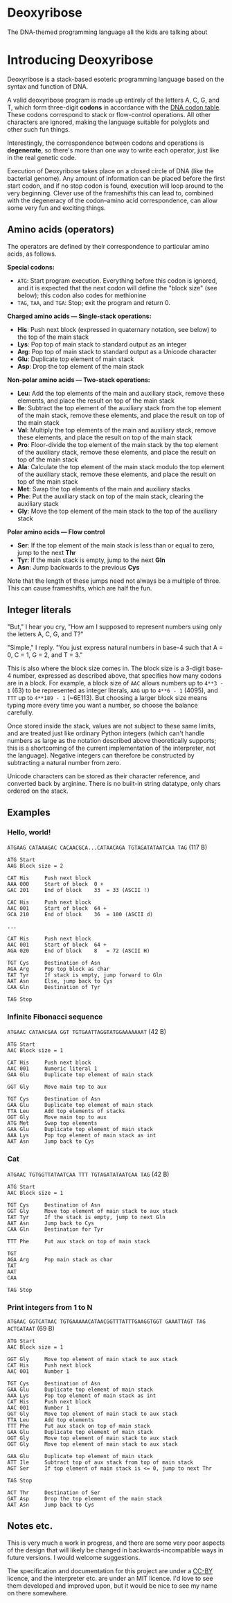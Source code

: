 # Deoxyribose
The DNA-themed programming language all the kids are talking about

# Introducing Deoxyribose

Deoxyribose is a stack-based esoteric programming language based on the syntax
and function of DNA.

A valid deoxyribose program is made up entirely of the letters A, C, G, and T,
which form three-digit **codons** in accordance with the
[DNA codon table](https://en.wikipedia.org/wiki/DNA_codon_table).
These codons correspond to stack or flow-control operations. All other
characters are ignored, making the language suitable for polyglots and other
such fun things.

Interestingly, the correspondence between codons and operations is
**degenerate**, so there's more than one way to write each operator, just like
in the real genetic code.

Execution of Deoxyribose takes place on a closed circle of DNA (like the
bacterial genome).
Any amount of information can be placed before the first start codon, and if no
stop codon is found, execution will loop around to the very beginning.
Clever use of the frameshifts this can lead to, combined with the degeneracy of
the codon–amino acid correspondence, can allow some very fun and exciting things.

## Amino acids (operators)

The operators are defined by their correspondence to particular amino acids, as
follows.

**Special codons:**
* `ATG`: Start program execution. Everything before this codon is ignored, and
  it is expected that the next codon will define the "block size" (see below);
  this codon also codes for methionine
* `TAG`, `TAA`, and `TGA`: Stop; exit the program and return 0.

**Charged amino acids — Single-stack operations:**
* **His**: Push next block (expressed in quaternary notation, see below) to the
  top of the main stack
* **Lys**: Pop top of main stack to standard output as an integer
* **Arg**: Pop top of main stack to standard output as a Unicode character
* **Glu**: Duplicate top element of main stack
* **Asp**: Drop the top element of the main stack

**Non-polar amino acids — Two-stack operations:**
* **Leu**: Add the top elements of the main and auxiliary stack, remove these
  elements, and place the result on top of the main stack
* **Ile**: Subtract the top element of the auxiliary stack from the top element
  of the main stack, remove these elements, and place the result on top of the
  main stack
* **Val**: Multiply the top elements of the main and auxiliary stack, remove these
  elements, and place the result on top of the main stack
* **Pro**: Floor-divide the top element of the main stack by the top element
  of the auxiliary stack, remove these elements, and place the result on top of the
  main stack
* **Ala**: Calculate the top element of the main stack modulo the top element
  of the auxiliary stack, remove these elements, and place the result on top of the
  main stack
* **Met**: Swap the top elements of the main and auxiliary stacks
* **Phe**: Put the auxiliary stack on top of the main stack, clearing the
  auxiliary stack
* **Gly**: Move the top element of the main stack to the top of the auxiliary
  stack

**Polar amino acids — Flow control**
* **Ser**: If the top element of the main stack is less than or equal to zero, jump to the next **Thr**
* **Tyr**: If the main stack is empty, jump to the next **Gln**
* **Asn**: Jump backwards to the previous **Cys**

Note that the length of these jumps need not always be a multiple of three. This
can cause frameshifts, which are half the fun.

## Integer literals

"But," I hear you cry, "How am I supposed to represent numbers using only the
letters A, C, G, and T?"

"Simple," I reply. "You just express natural numbers in base-4 such that A = 0,
C = 1, G = 2, and T = 3."

This is also where the block size comes in. The block size is a 3-digit base-4
number, expressed as described above, that specifies how many codons are in a
block. For example, a block size of `AAC` allows numbers up to `4**3 - 1` (63) to be
represented as integer literals, `AAG` up to `4**6 - 1` (4095), and `TTT` up
to `4**189 - 1` (~6E113). But choosing a larger block size means typing more
every time you want a number, so choose the balance carefully.

Once stored inside the stack, values are not subject to these same limits, and
are treated just like ordinary Python integers (which can't handle numbers as
large as the notation described above theoretically supports; this is a
shortcoming of the current implementation of the interpreter, not the language).
Negative integers can therefore be constructed by subtracting a natural number
from zero.

Unicode characters can be stored as their character reference, and converted
back by arginine. There is no built-in string datatype, only chars ordered on
the stack.

## Examples

### Hello, world!
`ATGAAG CATAAAGAC CACAACGCA...CATAACAGA TGTAGATATAATCAA TAG`
(117 B)

```
ATG Start
AAG Block size = 2

CAT His     Push next block
AAA 000     Start of block  0 +
GAC 201     End of block    33  = 33 (ASCII !)

CAC His     Push next block
AAC 001     Start of block  64 +
GCA 210     End of block    36  = 100 (ASCII d)

...

CAT His     Push next block
AAC 001     Start of block  64 +
AGA 020     End of block    8   = 72 (ASCII H)

TGT Cys     Destination of Asn
AGA Arg     Pop top block as char
TAT Tyr     If stack is empty, jump forward to Gln
AAT Asn     Else, jump back to Cys
CAA Gln     Destination of Tyr

TAG Stop
```

### Infinite Fibonacci sequence
`ATGAAC CATAACGAA GGT TGTGAATTAGGTATGGAAAAAAAT`
(42 B)

```
ATG Start
AAC Block size = 1

CAT His     Push next block
AAC 001     Numeric literal 1
GAA Glu     Duplicate top element of main stack

GGT Gly     Move main top to aux

TGT Cys     Destination of Asn
GAA Glu     Duplicate top element of main stack
TTA Leu     Add top elements of stacks
GGT Gly     Move main top to aux
ATG Met     Swap top elements
GAA Glu     Duplicate top element of main stack
AAA Lys     Pop top element of main stack as int
AAT Asn     Jump back to Cys
```

### Cat
`ATGAAC TGTGGTTATAATCAA TTT TGTAGATATAATCAA TAG`
(42 B)

```
ATG Start
AAC Block size = 1

TGT Cys     Destination of Asn
GGT Gly     Move top element of main stack to aux stack
TAT Tyr     If the stack is empty, jump to next Gln
AAT Asn     Jump back to Cys
CAA Gln     Destination for Tyr

TTT Phe     Put aux stack on top of main stack

TGT
AGA Arg     Pop main stack as char
TAT
AAT
CAA

TAG Stop
```

### Print integers from 1 to N
`ATGAAC GGTCATAAC TGTGAAAAACATAACGGTTTATTTGAAGGTGGT GAAATTAGT TAG ACTGATAAT`
(69 B)

```
ATG Start
AAC Block size = 1

GGT Gly     Move top element of main stack to aux stack
CAT His     Push next block
AAC 001     Number 1

TGT Cys     Destination of Asn
GAA Glu     Duplicate top element of main stack
AAA Lys     Pop top element of main stack as int
CAT His     Push next block
AAC 001     Number 1
GGT Gly     Move top element of main stack to aux stack
TTA Leu     Add top elements
TTT Phe     Put aux stack on top of main stack
GAA Glu     Duplicate top element of main stack
GGT Gly     Move top element of main stack to aux stack
GGT Gly     Move top element of main stack to aux stack

GAA Glu     Duplicate top element of main stack
ATT Ile     Subtract top of aux stack from top of main stack
AGT Ser     If top element of main stack is <= 0, jump to next Thr

TAG Stop

ACT Thr     Destination of Ser
GAT Asp     Drop the top element of the main stack
AAT Asn     Jump back to Cys
```

## Notes etc.

This is very much a work in progress, and there are some very poor aspects of the
design that will likely be changed in backwards-incompatible ways in future
versions. I would welcome suggestions.

The specification and documentation for this project are under a
[CC-BY](https://creativecommons.org/licenses/by/3.0) licence, and the
interpreter etc. are under an MIT licence. I'd love to see them developed and
improved upon, but it would be nice to see my name on there somewhere.
